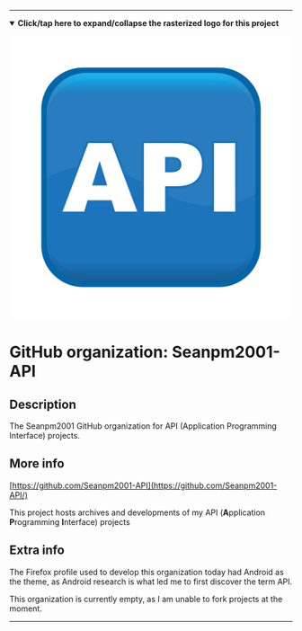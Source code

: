 
***

<!--

<details><summary><b lang="en">Click/tap here to expand/collapse the vectorized logo for this project</b></summary>

![API-logo.svg failed to load. The file may be missing or corrupt. Check the file path for errors first.](/AdditionalInfo/2/Seanpm2001-API/API-logo.svg)

</details>

!-->

<!--

<details><summary><b lang="en">Click/tap here to expand/collapse the (unused) rasterized logo for this project</b></summary>

![API_Logo1.png failed to load. The file may be missing or corrupt. Check the file path for errors first.](/AdditionalInfo/2/Seanpm2001-API/API_Logo1.png)

</details>

!-->

<details open><summary><b lang="en">Click/tap here to expand/collapse the rasterized logo for this project</b></summary>

![API_BlueGlossButton_Square_1024px.png failed to load. The file may be missing or corrupt. Check the file path for errors first.](/AdditionalInfo/2/Seanpm2001-API/API_BlueGlossButton_Square_1024px.png)

</details>

# GitHub organization: Seanpm2001-API

## Description

The Seanpm2001 GitHub organization for API (Application Programming Interface) projects.

## More info

[https://github.com/Seanpm2001-API](https://github.com/Seanpm2001-API/)

This project hosts archives and developments of my API (**A**pplication **P**rogramming **I**nterface) projects

## Extra info

The Firefox profile used to develop this organization today had Android as the theme, as Android research is what led me to first discover the term API.

This organization is currently empty, as I am unable to fork projects at the moment.

***

